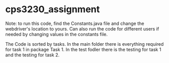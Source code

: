 # cps3230_assignment

Note: to run this code, find the Constants.java file and change the webdriver's location to yours.
Can also run the code for different users if needed by changing values in the constants file.

The Code is sorted by tasks. In the main folder there is everything required for task 1 in package Task 1.
In the test fodler there is the testing for task 1 and the testing for task 2.
